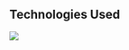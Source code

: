 
## Technologies Used
<img  src="https://skillicons.dev/icons?i=html,css,react,tailwind&perline=4"/>

